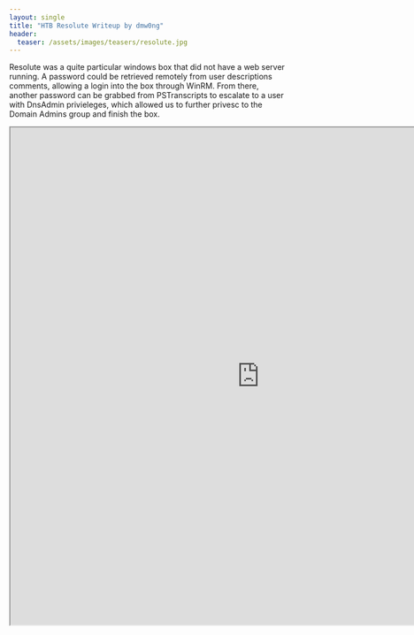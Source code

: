 ```yaml
---
layout: single
title: "HTB Resolute Writeup by dmw0ng"
header:
  teaser: /assets/images/teasers/resolute.jpg
---
```


Resolute was a quite particular windows box that did not have a web server running. A password could be retrieved remotely from user descriptions comments, allowing a login into the box through WinRM. From there, another password can be grabbed from PSTranscripts to escalate to a user with DnsAdmin privieleges, which allowed us to further privesc to the Domain Admins group and finish the box.

<iframe height="900" src="https://drive.google.com/viewerng/viewer?embedded=true&amp;url=https://birdsarentrealctf.dev/content/dmw0ng/resolute/Hack_The_Box_-_Resolute.pdf" width="900"></iframe>
